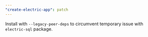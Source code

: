 ```yaml
---
"create-electric-app": patch
---
```


Install with `--legacy-peer-deps` to circumvent temporary issue with `electric-sql` package.
